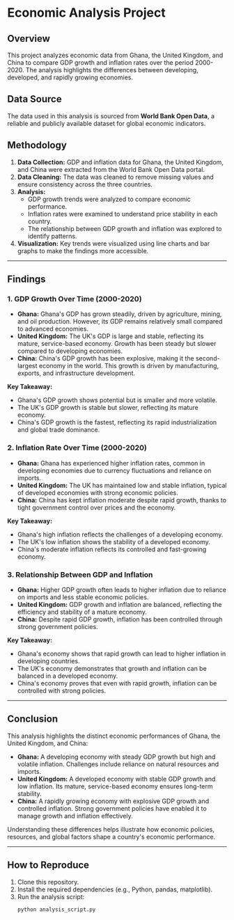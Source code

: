 # Economic Analysis Project

## Overview
This project analyzes economic data from Ghana, the United Kingdom, and China to compare GDP growth and inflation rates over the period 2000-2020. The analysis highlights the differences between developing, developed, and rapidly growing economies.

## Data Source
The data used in this analysis is sourced from **World Bank Open Data**, a reliable and publicly available dataset for global economic indicators.

## Methodology
1. **Data Collection:** GDP and inflation data for Ghana, the United Kingdom, and China were extracted from the World Bank Open Data portal.
2. **Data Cleaning:** The data was cleaned to remove missing values and ensure consistency across the three countries.
3. **Analysis:** 
   - GDP growth trends were analyzed to compare economic performance.
   - Inflation rates were examined to understand price stability in each country.
   - The relationship between GDP growth and inflation was explored to identify patterns.
4. **Visualization:** Key trends were visualized using line charts and bar graphs to make the findings more accessible.

---

## Findings

### 1. GDP Growth Over Time (2000-2020)
- **Ghana:** Ghana's GDP has grown steadily, driven by agriculture, mining, and oil production. However, its GDP remains relatively small compared to advanced economies.
- **United Kingdom:** The UK's GDP is large and stable, reflecting its mature, service-based economy. Growth has been steady but slower compared to developing economies.
- **China:** China's GDP growth has been explosive, making it the second-largest economy in the world. This growth is driven by manufacturing, exports, and infrastructure development.

**Key Takeaway:**
- Ghana's GDP growth shows potential but is smaller and more volatile.
- The UK's GDP growth is stable but slower, reflecting its mature economy.
- China's GDP growth is the fastest, reflecting its rapid industrialization and global trade dominance.

### 2. Inflation Rate Over Time (2000-2020)
- **Ghana:** Ghana has experienced higher inflation rates, common in developing economies due to currency fluctuations and reliance on imports.
- **United Kingdom:** The UK has maintained low and stable inflation, typical of developed economies with strong economic policies.
- **China:** China has kept inflation moderate despite rapid growth, thanks to tight government control over prices and the economy.

**Key Takeaway:**
- Ghana's high inflation reflects the challenges of a developing economy.
- The UK's low inflation shows the stability of a developed economy.
- China's moderate inflation reflects its controlled and fast-growing economy.

### 3. Relationship Between GDP and Inflation
- **Ghana:** Higher GDP growth often leads to higher inflation due to reliance on imports and less stable economic policies.
- **United Kingdom:** GDP growth and inflation are balanced, reflecting the efficiency and stability of a mature economy.
- **China:** Despite rapid GDP growth, inflation has been controlled through strong government policies.

**Key Takeaway:**
- Ghana's economy shows that rapid growth can lead to higher inflation in developing countries.
- The UK's economy demonstrates that growth and inflation can be balanced in a developed economy.
- China's economy proves that even with rapid growth, inflation can be controlled with strong policies.

---

## Conclusion
This analysis highlights the distinct economic performances of Ghana, the United Kingdom, and China:

- **Ghana:** A developing economy with steady GDP growth but high and volatile inflation. Challenges include reliance on natural resources and imports.
- **United Kingdom:** A developed economy with stable GDP growth and low inflation. Its mature, service-based economy ensures long-term stability.
- **China:** A rapidly growing economy with explosive GDP growth and controlled inflation. Strong government policies have enabled it to manage growth and inflation effectively.

Understanding these differences helps illustrate how economic policies, resources, and global factors shape a country's economic performance.

---

## How to Reproduce
1. Clone this repository.
2. Install the required dependencies (e.g., Python, pandas, matplotlib).
3. Run the analysis script:
   ```bash
   python analysis_script.py
